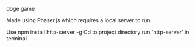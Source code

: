 doge game

Made using Phaser.js which requires a local server to run.

Use npm install http-server -g 
Cd to project directory
run 'http-server' in terminal